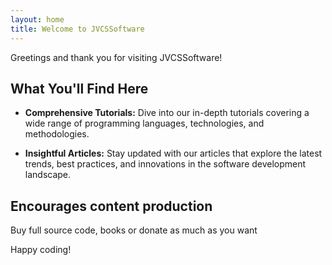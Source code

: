 ```yaml
---
layout: home
title: Welcome to JVCSSoftware
---
```


Greetings and thank you for visiting JVCSSoftware!

## What You'll Find Here

- **Comprehensive Tutorials:** Dive into our in-depth tutorials covering a wide range of programming languages, technologies, and methodologies.

- **Insightful Articles:** Stay updated with our articles that explore the latest trends, best practices, and innovations in the software development landscape.

## Encourages content production

Buy full source code, books or donate as much as you want

Happy coding!
